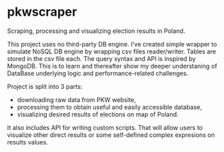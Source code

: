 # pkwscraper
Scraping, processing and visualizing election results in Poland.

This project uses no third-party DB engine. I've created simple wrapper to simulate NoSQL DB engine by wrapping csv files reader/writer. Tables are stored in the csv file each. The query syntax and API is inspired by MongoDB. This is to learn and thereafter show my deeper understaning of DataBase underlying logic and performance-related challenges.

Project is split into 3 parts:
- downloading raw data from PKW website,
- processing them to obtain useful and easily accessible database,
- visualizing desired results of elections on map of Poland.

It also includes API for writing custom scripts. That will allow users to visualize other direct results or some self-defined complex expresions on results values.
